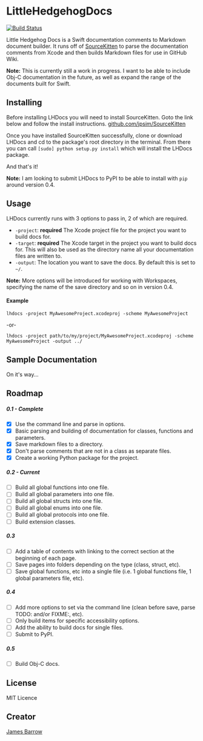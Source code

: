 # LittleHedgehogDocs
[![Build Status](https://travis-ci.org/Baza207/LittleHedgehogDocs.svg)](https://travis-ci.org/Baza207/LittleHedgehogDocs)  

Little Hedgehog Docs is a Swift documentation comments to Markdown document builder. It runs off of
[SourceKitten](https://github.com/jpsim/SourceKitten) to parse the documentation comments from Xcode
and then builds Markdown files for use in GitHub Wiki.

**Note:** This is currently still a work in progress. I want to be able to include Obj-C
documentation in the future, as well as expand the range of the documents built for Swift.

## Installing

Before installing LHDocs you will need to install SourceKitten. Goto the link below and follow the
install instructions.
[github.com/jpsim/SourceKitten](https://github.com/jpsim/SourceKitten#command-line-usage)

Once you have installed SourceKitten successfully, clone or download LHDocs and cd to the package's
root directory in the terminal. From there you can call `[sudo] python setup.py install` which will
install the LHDocs package.

And that's it!

**Note:** I am looking to submit LHDocs to PyPI to be able to install with `pip` around version 0.4.

## Usage

LHDocs currently runs with 3 options to pass in, 2 of which are required.  
- `-project`: **required** The Xcode project file for the project you want to build docs for.
- `-target`: **required** The Xcode target in the project you want to build docs for. This will also
be used as the directory name all your documentation files are written to.
- `-output`: The location you want to save the docs. By default this is set to `~/`.

**Note:** More options will be introduced for working with Workspaces, specifying the name of the
save directory and so on in version 0.4.

#### Example
```shell
lhdocs -project MyAwesomeProject.xcodeproj -scheme MyAwesomeProject
```  
-or-  
```shell
lhdocs -project path/to/my/project/MyAwesomeProject.xcodeproj -scheme MyAwesomeProject -output ../
```

## Sample Documentation

On it's way...

## Roadmap
##### 0.1 - Complete
- [x] Use the command line and parse in options.
- [x] Basic parsing and building of documentation for classes, functions and parameters.
- [x] Save markdown files to a directory.
- [x] Don't parse comments that are not in a class as separate files.
- [x] Create a working Python package for the project.

##### 0.2 - _Current_
- [ ] Build all global functions into one file.
- [ ] Build all global parameters into one file.
- [ ] Build all global structs into one file.
- [ ] Build all global enums into one file.
- [ ] Build all global protocols into one file.
- [ ] Build extension classes.

##### 0.3
- [ ] Add a table of contents with linking to the correct section at the beginning of each page.
- [ ] Save pages into folders depending on the type (class, struct, etc).
- [ ] Save global functions, etc into a single file (i.e. 1 global functions file, 1 global
parameters file, etc).

##### 0.4
- [ ] Add more options to set via the command line (clean before save, parse TODO: and/or FIXME:,
etc).
- [ ] Only build items for specific accessibility options.
- [ ] Add the ability to build docs for single files.
- [ ] Submit to PyPI.

##### 0.5
- [ ] Build Obj-C docs.

## License

MIT Licence

## Creator

[James Barrow](james@pigonahill.com)
